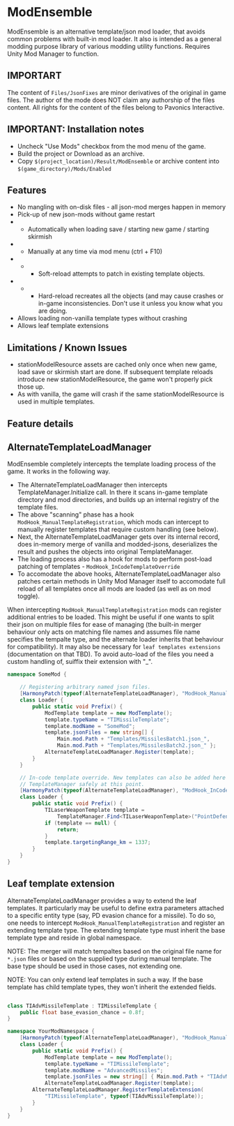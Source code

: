 # ModEnsemble

ModEnsemble is an alternative template/json mod loader, that avoids common
problems with built-in mod loader. It also is intended as a general modding
purpose library of various modding utility functions. Requires Unity Mod
Manager to function.

## IMPORTART

The content of `Files/JsonFixes` are minor derivatives of the original in game
files. The author of the mode does NOT claim any authorship of the files
content. All rights for the content of the files belong to Pavonics Interactive.

## IMPORTANT: Installation notes

* Uncheck "Use Mods" checkbox from the mod menu of the game.
* Build the project or Download as an archive.
* Copy `$(project_location)/Result/ModEnsemble` or archive content into
  `$(game_directory)/Mods/Enabled`

## Features

* No mangling with on-disk files - all json-mod merges happen in memory
* Pick-up of new json-mods without game restart
* * Automatically when loading save / starting new game / starting skirmish
* * Manually at any time via mod menu (ctrl + F10)
* * * Soft-reload attempts to patch in existing template objects.
* * * Hard-reload recreates all the objects (and may cause crashes or
      in-game inconsistencies. Don't use it unless you know what you are doing.
* Allows loading non-vanilla template types without crashing
* Allows leaf template extensions

## Limitations / Known Issues

* stationModelResource assets are cached only once when new game, load save or
  skirmish start are done. If subsequent template reloads introduce new
  stationModelResource, the game won't properly pick those up.
* As with vanilla, the game will crash if the same stationModelResource is
  used in multiple templates.

## Feature details

## AlternateTemplateLoadManager

ModEnsemble completely intercepts the template loading process of the game. It
works in the following way.

* The AlternateTemplateLoadManager then intercepts TemplateManager.Initialize
  call. In there it scans in-game template directory and mod directories, and
  builds up an internal registry of the template files.
* The above "scanning" phase has a hook `ModHook_ManualTemplateRegistration`,
  which mods can intercept to manually register templates that require custom
  handling (see below).
* Next, the AlternateTemplateLoadManager gets over its internal record, does
  in-memory merge of vanilla and modded-jsons, deserializes the result and
  pushes the objects into original TemplateManager.
* The loading process also has a hook for mods to perform post-load patching of
  templates - `ModHook_InCodeTemplateOverride`
* To accomodate the above hooks, AlternateTemplateLoadManager also patches
  certain methods in Unity Mod Manager itself to accomodate full reload of all
  templates once all mods are loaded (as well as on mod toggle).

When intercepting `ModHook_ManualTemplateRegistration` mods can register
additional entries to be loaded. This might be useful if one wants to split
their json on multiple files for ease of managing (the built-in merger behaviour
only acts on matching file names and assumes file name specifies the tempalte
type, and the alternate loader inherits that behaviour for compatibility). It
may also be necessary for `leaf templates extensions` (documentation on that
TBD). To avoid auto-load of the files you need a custom handling of, suiffix
their extension with "_".

```C#
namespace SomeMod {

    // Registering arbitrary named json files.
    [HarmonyPatch(typeof(AlternateTemplateLoadManager), "ModHook_ManualTemplateRegistration")]
    class Loader {
        public static void Prefix() {
            ModTemplate template = new ModTemplate();
            template.typeName = "TIMissileTemplate";
            template.modName = "SomeMod";
            template.jsonFiles = new string[] {
                Main.mod.Path + "Templates/MissilesBatch1.json_",
                Main.mod.Path + "Templates/MissilesBatch2.json_" };
            AlternateTemplateLoadManager.Register(template);
        }
    }

    // In-code template override. New templates can also be added here to
    // TemplateManager safely at this point.
    [HarmonyPatch(typeof(AlternateTemplateLoadManager), "ModHook_InCodeTemplateOverride")]
    class Loader {
        public static void Prefix() {
            TILaserWeaponTemplate template =
                TemplateManager.Find<TILaserWeaponTemplate>("PointDefenseLaserTurret");
            if (template == null) {
                return;
            }
            template.targetingRange_km = 1337;
        }
    }
}
```

## Leaf template extension

AlternateTemplateLoadManager provides a way to extend the leaf templates. It
particularly may be useful to define extra parameters attached to a specific
entity type (say, PD evasion chance for a missile). To do so, one needs to
intercept `ModHook_ManualTemplateRegistration` and register an extending
template type. The extending template type must inherit the base template type
and reside in global namespace.

NOTE: The merger will match tempaltes based on the original file name for
`*.json` files or based on the supplied type during manual template. The base
type should be used in those cases, not extending one.

NOTE: You can only extend leaf templates in such a way. If the base template
has child template types, they won't inherit the extended fields.

``` C#

class TIAdvMissileTemplate : TIMissileTemplate {
	public float base_evasion_chance = 0.8f;
}

namespace YourModNamespace {
    [HarmonyPatch(typeof(AlternateTemplateLoadManager), "ModHook_ManualTemplateRegistration")]
    class Loader {
        public static void Prefix() {
            ModTemplate template = new ModTemplate();
            template.typeName = "TIMissileTemplate";
            template.modName = "AdvancedMissiles";
            template.jsonFiles = new string[] { Main.mod.Path + "TIAdvMissileTemplate.json_" };
            AlternateTemplateLoadManager.Register(template);
		AlternateTemplateLoadManager.RegisterTemplateExtension(
			"TIMissileTemplate", typeof(TIAdvMissileTemplate));
        }
    }
}
```
